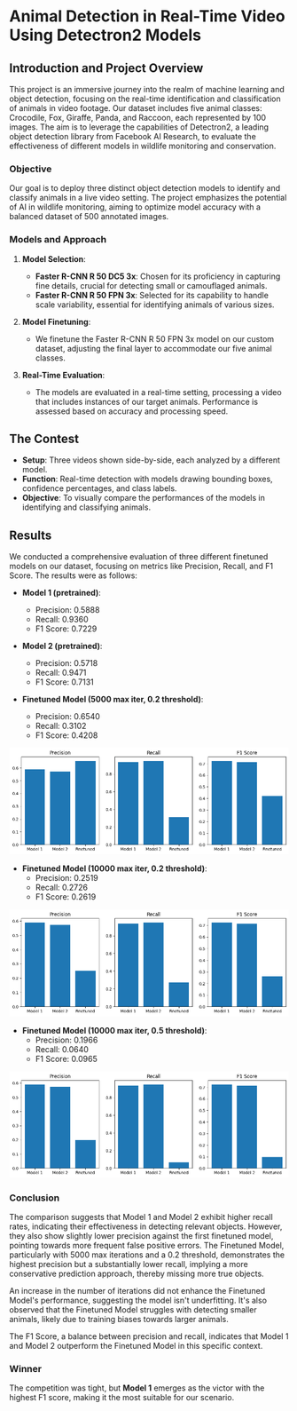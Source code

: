 # Animal Detection in Real-Time Video Using Detectron2 Models

## Introduction and Project Overview

This project is an immersive journey into the realm of machine learning and object detection, focusing on the real-time identification and classification of animals in video footage. Our dataset includes five animal classes: Crocodile, Fox, Giraffe, Panda, and Raccoon, each represented by 100 images. The aim is to leverage the capabilities of Detectron2, a leading object detection library from Facebook AI Research, to evaluate the effectiveness of different models in wildlife monitoring and conservation.

### Objective

Our goal is to deploy three distinct object detection models to identify and classify animals in a live video setting. The project emphasizes the potential of AI in wildlife monitoring, aiming to optimize model accuracy with a balanced dataset of 500 annotated images.

### Models and Approach

1. **Model Selection**: 
   - **Faster R-CNN R 50 DC5 3x**: Chosen for its proficiency in capturing fine details, crucial for detecting small or camouflaged animals.
   - **Faster R-CNN R 50 FPN 3x**: Selected for its capability to handle scale variability, essential for identifying animals of various sizes.

2. **Model Finetuning**: 
   - We finetune the Faster R-CNN R 50 FPN 3x model on our custom dataset, adjusting the final layer to accommodate our five animal classes.

3. **Real-Time Evaluation**: 
   - The models are evaluated in a real-time setting, processing a video that includes instances of our target animals. Performance is assessed based on accuracy and processing speed.

## The Contest

- **Setup**: Three videos shown side-by-side, each analyzed by a different model.
- **Function**: Real-time detection with models drawing bounding boxes, confidence percentages, and class labels.
- **Objective**: To visually compare the performances of the models in identifying and classifying animals.

## Results

We conducted a comprehensive evaluation of three different finetuned models on our dataset, focusing on metrics like Precision, Recall, and F1 Score. The results were as follows:

- **Model 1 (pretrained)**:
  - Precision: 0.5888
  - Recall: 0.9360
  - F1 Score: 0.7229

- **Model 2 (pretrained)**:
  - Precision: 0.5718
  - Recall: 0.9471
  - F1 Score: 0.7131

- **Finetuned Model (5000 max iter, 0.2 threshold)**:
  - Precision: 0.6540
  - Recall: 0.3102
  - F1 Score: 0.4208
 
![Precision, Recall, and F1 Score Graphs against first Finetuned Model](Resources/Metrics1.png)

- **Finetuned Model (10000 max iter, 0.2 threshold)**:
  - Precision: 0.2519
  - Recall: 0.2726
  - F1 Score: 0.2619

![Precision, Recall, and F1 Score Graphs against second Finetuned Model](Resources/Metrics2.png)

- **Finetuned Model (10000 max iter, 0.5 threshold)**:
  - Precision: 0.1966
  - Recall: 0.0640
  - F1 Score: 0.0965

![Precision, Recall, and F1 Score Graphs against third Finetuned Model](Resources/Metrics3.png)

### Conclusion

The comparison suggests that Model 1 and Model 2 exhibit higher recall rates, indicating their effectiveness in detecting relevant objects. However, they also show slightly lower precision against the first finetuned model, pointing towards more frequent false positive errors. The Finetuned Model, particularly with 5000 max iterations and a 0.2 threshold, demonstrates the highest precision but a substantially lower recall, implying a more conservative prediction approach, thereby missing more true objects.

An increase in the number of iterations did not enhance the Finetuned Model's performance, suggesting the model isn't underfitting. It's also observed that the Finetuned Model struggles with detecting smaller animals, likely due to training biases towards larger animals.

The F1 Score, a balance between precision and recall, indicates that Model 1 and Model 2 outperform the Finetuned Model in this specific context.

### Winner

The competition was tight, but **Model 1** emerges as the victor with the highest F1 score, making it the most suitable for our scenario.

